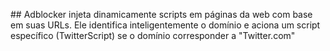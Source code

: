 ##   A d b l o c k e r 
in jeta dinamicamente scripts em páginas da web com base em suas URLs. Ele identifica inteligentemente o domínio e aciona um script específico (TwitterScript) se o domínio corresponder a "Twitter.com"
 
